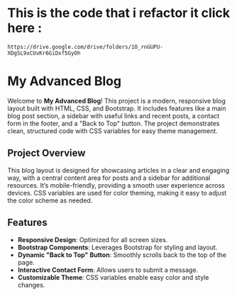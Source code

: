 

# This is the code that i refactor it click here : 
    https://drive.google.com/drive/folders/1O_rnGUPU-XDgSL9xCUvKr6GiDxf5GyOh

# My Advanced Blog

Welcome to **My Advanced Blog**! This project is a modern, responsive blog layout built with HTML, CSS, and Bootstrap. It includes features like a main blog post section, a sidebar with useful links and recent posts, a contact form in the footer, and a "Back to Top" button. The project demonstrates clean, structured code with CSS variables for easy theme management.



## Project Overview

This blog layout is designed for showcasing articles in a clear and engaging way, with a central content area for posts and a sidebar for additional resources. It’s mobile-friendly, providing a smooth user experience across devices. CSS variables are used for color theming, making it easy to adjust the color scheme as needed.

## Features

- **Responsive Design**: Optimized for all screen sizes.
- **Bootstrap Components**: Leverages Bootstrap for styling and layout.
- **Dynamic "Back to Top" Button**: Smoothly scrolls back to the top of the page.
- **Interactive Contact Form**: Allows users to submit a message.
- **Customizable Theme**: CSS variables enable easy color and style changes.

